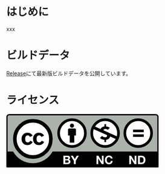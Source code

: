 # はじめに
xxx

# ビルドデータ
[Release](/releases)にて最新版ビルドデータを公開しています。

# ライセンス
[![CC BY-NC-ND](./cc-by-nc-nd.png)](https://creativecommons.org/licenses/by-nc-nd/4.0/deed.ja)
